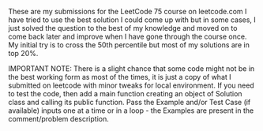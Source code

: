 These are my submissions for the LeetCode 75 course on leetcode.com
I have tried to use the best solution I could come up with but in some cases, I just solved the question to the best of my knowledge and moved on to come back later and improve when I have gone through the course once. My initial try is to cross the 50th percentile but most of my solutions are in top 20%.

IMPORTANT NOTE: There is a slight chance that some code might not be in the best working form as most of the times, it is just a copy of what I submitted on leetcode with minor tweaks for local environment. If you need to test the code, then add a main function creating an object of Solution class and calling its public function. Pass the Example and/or Test Case (if available) inputs one at a time or in a loop - the Examples are present in the comment/problem description.
